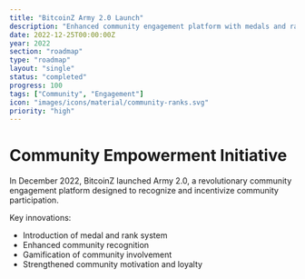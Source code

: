 ```yaml
---
title: "BitcoinZ Army 2.0 Launch"
description: "Enhanced community engagement platform with medals and ranks"
date: 2022-12-25T00:00:00Z
year: 2022
section: "roadmap"
type: "roadmap"
layout: "single"
status: "completed"
progress: 100
tags: ["Community", "Engagement"]
icon: "images/icons/material/community-ranks.svg"
priority: "high"
---
```


# Community Empowerment Initiative

In December 2022, BitcoinZ launched Army 2.0, a revolutionary community engagement platform designed to recognize and incentivize community participation.

Key innovations:
- Introduction of medal and rank system
- Enhanced community recognition
- Gamification of community involvement
- Strengthened community motivation and loyalty
